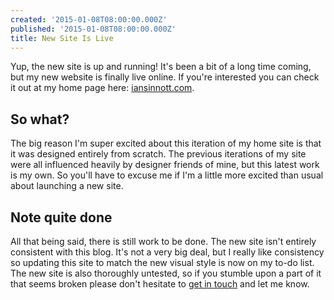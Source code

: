 ```yaml
---
created: '2015-01-08T08:00:00.000Z'
published: '2015-01-08T08:00:00.000Z'
title: New Site Is Live
---
```


Yup, the new site is up and running! It's been a bit of a long time coming, but my new website is finally live online. If you're interested you can check it out at my home page here: [iansinnott.com](http://iansinnott.com).

## So what?

The big reason I'm super excited about this iteration of my home site is that it was designed entirely from scratch. The previous iterations of my site were all influenced heavily by designer friends of mine, but this latest work is my own. So you'll have to excuse me if I'm a little more excited than usual about launching a new site.

## Note quite done

All that being said, there is still work to be done. The new site isn't entirely consistent with this blog. It's not a very big deal, but I really like consistency so updating this site to match the new visual style is now on my to-do list. The new site is also thoroughly untested, so if you stumble upon a part of it that seems broken please don't hesitate to [get in touch](http://iansinnott.com/contact) and let me know.